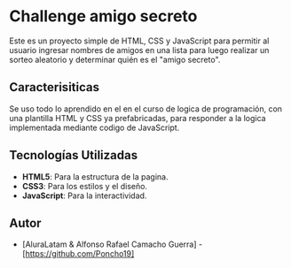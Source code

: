 # Challenge amigo secreto

Este es un proyecto simple de HTML, CSS y JavaScript para permitir al usuario ingresar nombres de amigos en una lista para luego realizar un sorteo aleatorio y determinar quién es el "amigo secreto".

## Caracterisiticas
 
Se uso todo lo aprendido en el en el curso de logica de programación, con una plantilla HTML y CSS ya prefabricadas, para responder a la logica implementada mediante codigo de JavaScript.

## Tecnologías Utilizadas
* **HTML5**: Para la estructura de la pagina.
* **CSS3**: Para los estilos y el diseño.
* **JavaScript**: Para la interactividad.

## Autor
* [AluraLatam & Alfonso Rafael Camacho Guerra] - [https://github.com/Poncho19]